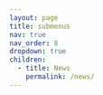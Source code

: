 ```yaml
---
layout: page
title: submenus
nav: true
nav_order: 8
dropdown: true
children:
  - title: News
    permalink: /news/
---
```

